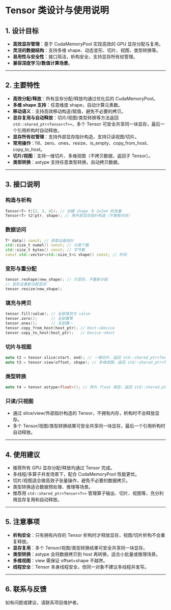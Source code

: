 # Tensor 类设计与使用说明

## 1. 设计目标
- **高效显存管理**：基于 CudaMemoryPool 实现高效的 GPU 显存分配与复用。
- **灵活的数据结构**：支持多维 shape、动态变形、切片、视图、类型转换等。
- **易用性与安全性**：接口简洁，析构安全，支持显存所有权管理。
- **兼容深度学习/数值计算场景**。

---

## 2. 主要特性
- **高效分配/释放**：所有显存分配/释放均通过优化后的 CudaMemoryPool。
- **多维 shape 支持**：任意维度 shape，自动计算元素数。
- **移动语义**：支持高效移动构造/赋值，避免不必要的拷贝。
- **显存复用与自动释放**：切片/视图/类型转换等方法返回 `std::shared_ptr<Tensor<T>>`，多个 Tensor 可安全共享同一块显存，最后一个引用析构时自动释放。
- **显存所有权管理**：支持外部显存指针构造，支持只读视图/切片。
- **常用操作**：fill、zero、ones、resize、is_empty、copy_from_host、copy_to_host。
- **切片/视图**：支持一维切片、多维视图（不拷贝数据，返回子 Tensor）。
- **类型转换**：astype 支持任意类型转换，自动拷贝数据。

---

## 3. 接口说明

### 构造与析构
```cpp
Tensor<T> t({2, 3, 4}); // 创建 shape 为 2x3x4 的张量
Tensor<T> t2(ptr, shape); // 用外部显存指针构造（不拥有内存）
```

### 数据访问
```cpp
T* data() const; // 获取设备指针
std::size_t numel() const; // 元素个数
std::size_t bytes() const; // 字节数
const std::vector<std::size_t>& shape() const; // 形状
```

### 变形与重分配
```cpp
tensor.reshape(new_shape); // 只变形，不重新分配
// 变形且重新分配显存
tensor.resize(new_shape);
```

### 填充与拷贝
```cpp
tensor.fill(value); // 全部填充为 value
tensor.zero();      // 全部置零
tensor.ones();      // 全部置一
tensor.copy_from_host(host_ptr); // Host->Device
tensor.copy_to_host(host_ptr);   // Device->Host
```

### 切片与视图
```cpp
auto t2 = tensor.slice(start, end); // 一维切片，返回 std::shared_ptr<Tensor<T>>
auto t3 = tensor.view(offset, shape); // 多维视图，返回 std::shared_ptr<Tensor<T>>
```

### 类型转换
```cpp
auto t4 = tensor.astype<float>(); // 转为 float 类型，返回 std::shared_ptr<Tensor<float>>
```

### 只读/只视图
- 通过 slice/view/外部指针构造的 Tensor，不拥有内存，析构时不会释放显存。
- 多个 Tensor/视图/类型转换结果可安全共享同一块显存，最后一个引用析构时自动释放。

---

## 4. 使用建议
- 推荐所有 GPU 显存分配/释放均通过 Tensor 完成。
- 多线程/多算子并发场景下，配合 CudaMemoryPool 性能更优。
- 切片/视图适合做高效子张量操作，避免不必要的数据拷贝。
- 类型转换适合数据预处理、推理等场景。
- 推荐用 `std::shared_ptr<Tensor<T>>` 管理算子输出、切片、视图等，充分利用显存复用和自动释放。

---

## 5. 注意事项
- **析构安全**：只有拥有内存的 Tensor 析构时才释放显存，视图/切片析构不会重复释放。
- **显存复用**：多个 Tensor/视图/类型转换结果可安全共享同一块显存。
- **类型转换**：astype 会将数据拷贝到 host 再转换，适合小批量或推理场景。
- **多维视图**：view 需保证 offset+shape 不越界。
- **线程安全**：Tensor 本身线程安全，但同一对象不建议多线程并发写。

---

## 6. 联系与反馈
如有问题或建议，请联系项目维护者。 